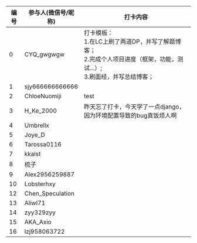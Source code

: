 | 编号 | 参与人(微信号/昵称) | 打卡内容                                                                                                                      |
| ---- | ------------------- | ----------------------------------------------------------------------------------------------------------------------------- |
| 0    | CYQ_gwgwgw          | 打卡模板： <br>1.在LC上刷了两道DP，并写了解题博客；<br>2.完成个人项目进度（框架，功能，测试...）;<br>3.刷面经，并写总结博客； |
| 1    | sjy666666666666     |                                                                                                                               |
| 2    | ChloeNuomiji        |test                                                                                                                               |
| 3    | H_Ke_2000           |昨天忘了打卡，今天学了一点django，因为环境配置导致的bug真饭烦人啊
| 4    | Umbrellx            |                                                                                                                               |
| 5    | Joye_D              |                                                                                                                               |
| 6    | Tarossa0116         |                                                                                                                               |
| 7    | kkalst              |                                                                                                                               |
| 8    | 梳子                |                                                                                                                               |
| 9    | Alex2956259887      |                                                                                                                               |
| 10   | Lobsterhxy          |                                                                                                                               |
| 12   | Chen_Speculation    |                                                                                                                               |
| 13   | Aliwl71             |                                                                                                                               |
| 14   | zyy329zyy           |                                                                                                                               |
| 15   | AKA_Axio            |                                                                                                                               |  |
| 16   | lzj958063722        |                                                                                                                               |
